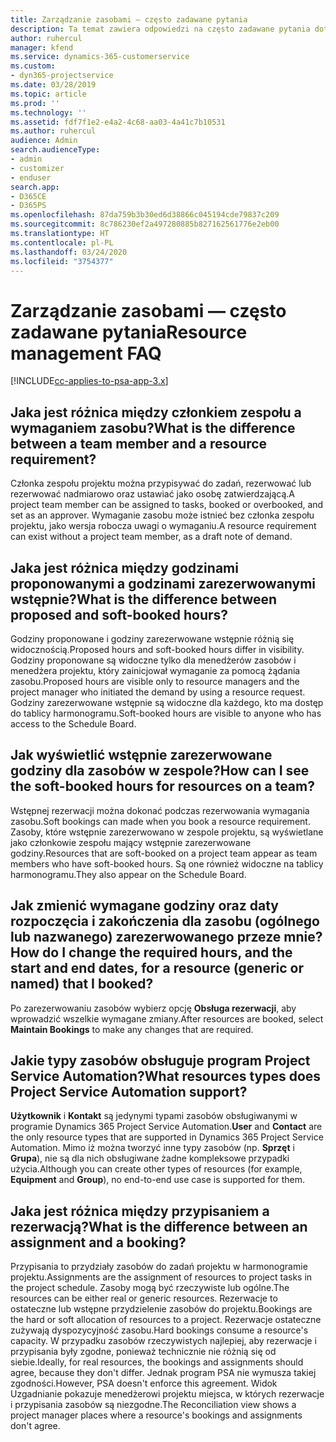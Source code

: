 ```yaml
---
title: Zarządzanie zasobami — często zadawane pytania
description: Ta temat zawiera odpowiedzi na często zadawane pytania dotyczące zarządzania zasobami.
author: ruhercul
manager: kfend
ms.service: dynamics-365-customerservice
ms.custom:
- dyn365-projectservice
ms.date: 03/28/2019
ms.topic: article
ms.prod: ''
ms.technology: ''
ms.assetid: fdf7f1e2-e4a2-4c68-aa03-4a41c7b10531
ms.author: ruhercul
audience: Admin
search.audienceType:
- admin
- customizer
- enduser
search.app:
- D365CE
- D365PS
ms.openlocfilehash: 87da759b3b30ed6d38866c045194cde79837c209
ms.sourcegitcommit: 8c786230ef2a497280885b827162561776e2eb00
ms.translationtype: HT
ms.contentlocale: pl-PL
ms.lasthandoff: 03/24/2020
ms.locfileid: "3754377"
---
```

# <a name="resource-management-faq"></a><span data-ttu-id="f0f82-103">Zarządzanie zasobami — często zadawane pytania</span><span class="sxs-lookup"><span data-stu-id="f0f82-103">Resource management FAQ</span></span>

[!INCLUDE[cc-applies-to-psa-app-3.x](../includes/cc-applies-to-psa-app-3x.md)]

## <a name="what-is-the-difference-between-a-team-member-and-a-resource-requirement"></a><span data-ttu-id="f0f82-104">Jaka jest różnica między członkiem zespołu a wymaganiem zasobu?</span><span class="sxs-lookup"><span data-stu-id="f0f82-104">What is the difference between a team member and a resource requirement?</span></span>

<span data-ttu-id="f0f82-105">Członka zespołu projektu można przypisywać do zadań, rezerwować lub rezerwować nadmiarowo oraz ustawiać jako osobę zatwierdzającą.</span><span class="sxs-lookup"><span data-stu-id="f0f82-105">A project team member can be assigned to tasks, booked or overbooked, and set as an approver.</span></span> <span data-ttu-id="f0f82-106">Wymaganie zasobu może istnieć bez członka zespołu projektu, jako wersja robocza uwagi o wymaganiu.</span><span class="sxs-lookup"><span data-stu-id="f0f82-106">A resource requirement can exist without a project team member, as a draft note of demand.</span></span> 

## <a name="what-is-the-difference-between-proposed-and-soft-booked-hours"></a><span data-ttu-id="f0f82-107">Jaka jest różnica między godzinami proponowanymi a godzinami zarezerwowanymi wstępnie?</span><span class="sxs-lookup"><span data-stu-id="f0f82-107">What is the difference between proposed and soft-booked hours?</span></span>

<span data-ttu-id="f0f82-108">Godziny proponowane i godziny zarezerwowane wstępnie różnią się widocznością.</span><span class="sxs-lookup"><span data-stu-id="f0f82-108">Proposed hours and soft-booked hours differ in visibility.</span></span> <span data-ttu-id="f0f82-109">Godziny proponowane są widoczne tylko dla menedżerów zasobów i menedżera projektu, który zainicjował wymaganie za pomocą żądania zasobu.</span><span class="sxs-lookup"><span data-stu-id="f0f82-109">Proposed hours are visible only to resource managers and the project manager who initiated the demand by using a resource request.</span></span> <span data-ttu-id="f0f82-110">Godziny zarezerwowane wstępnie są widoczne dla każdego, kto ma dostęp do tablicy harmonogramu.</span><span class="sxs-lookup"><span data-stu-id="f0f82-110">Soft-booked hours are visible to anyone who has access to the Schedule Board.</span></span>

## <a name="how-can-i-see-the-soft-booked-hours-for-resources-on-a-team"></a><span data-ttu-id="f0f82-111">Jak wyświetlić wstępnie zarezerwowane godziny dla zasobów w zespole?</span><span class="sxs-lookup"><span data-stu-id="f0f82-111">How can I see the soft-booked hours for resources on a team?</span></span>

<span data-ttu-id="f0f82-112">Wstępnej rezerwacji można dokonać podczas rezerwowania wymagania zasobu.</span><span class="sxs-lookup"><span data-stu-id="f0f82-112">Soft bookings can made when you book a resource requirement.</span></span> <span data-ttu-id="f0f82-113">Zasoby, które wstępnie zarezerwowano w zespole projektu, są wyświetlane jako członkowie zespołu mający wstępnie zarezerwowane godziny.</span><span class="sxs-lookup"><span data-stu-id="f0f82-113">Resources that are soft-booked on a project team appear as team members who have soft-booked hours.</span></span> <span data-ttu-id="f0f82-114">Są one również widoczne na tablicy harmonogramu.</span><span class="sxs-lookup"><span data-stu-id="f0f82-114">They also appear on the Schedule Board.</span></span>

## <a name="how-do-i-change-the-required-hours-and-the-start-and-end-dates-for-a-resource-generic-or-named-that-i-booked"></a><span data-ttu-id="f0f82-115">Jak zmienić wymagane godziny oraz daty rozpoczęcia i zakończenia dla zasobu (ogólnego lub nazwanego) zarezerwowanego przeze mnie?</span><span class="sxs-lookup"><span data-stu-id="f0f82-115">How do I change the required hours, and the start and end dates, for a resource (generic or named) that I booked?</span></span>

<span data-ttu-id="f0f82-116">Po zarezerwowaniu zasobów wybierz opcję **Obsługa rezerwacji**, aby wprowadzić wszelkie wymagane zmiany.</span><span class="sxs-lookup"><span data-stu-id="f0f82-116">After resources are booked, select **Maintain Bookings** to make any changes that are required.</span></span>

## <a name="what-resources-types-does-project-service-automation-support"></a><span data-ttu-id="f0f82-117">Jakie typy zasobów obsługuje program Project Service Automation?</span><span class="sxs-lookup"><span data-stu-id="f0f82-117">What resources types does Project Service Automation support?</span></span>

<span data-ttu-id="f0f82-118">**Użytkownik** i **Kontakt** są jedynymi typami zasobów obsługiwanymi w programie Dynamics 365 Project Service Automation.</span><span class="sxs-lookup"><span data-stu-id="f0f82-118">**User** and **Contact** are the only resource types that are supported in Dynamics 365 Project Service Automation.</span></span> <span data-ttu-id="f0f82-119">Mimo iż można tworzyć inne typy zasobów (np. **Sprzęt** i **Grupa**), nie są dla nich obsługiwane żadne kompleksowe przypadki użycia.</span><span class="sxs-lookup"><span data-stu-id="f0f82-119">Although you can create other types of resources (for example, **Equipment** and **Group**), no end-to-end use case is supported for them.</span></span>

## <a name="what-is-the-difference-between-an-assignment-and-a-booking"></a><span data-ttu-id="f0f82-120">Jaka jest różnica między przypisaniem a rezerwacją?</span><span class="sxs-lookup"><span data-stu-id="f0f82-120">What is the difference between an assignment and a booking?</span></span>

<span data-ttu-id="f0f82-121">Przypisania to przydziały zasobów do zadań projektu w harmonogramie projektu.</span><span class="sxs-lookup"><span data-stu-id="f0f82-121">Assignments are the assignment of resources to project tasks in the project schedule.</span></span> <span data-ttu-id="f0f82-122">Zasoby mogą być rzeczywiste lub ogólne.</span><span class="sxs-lookup"><span data-stu-id="f0f82-122">The resources can be either real or generic resources.</span></span> <span data-ttu-id="f0f82-123">Rezerwacje to ostateczne lub wstępne przydzielenie zasobów do projektu.</span><span class="sxs-lookup"><span data-stu-id="f0f82-123">Bookings are the hard or soft allocation of resources to a project.</span></span> <span data-ttu-id="f0f82-124">Rezerwacje ostateczne zużywają dyspozycyjność zasobu.</span><span class="sxs-lookup"><span data-stu-id="f0f82-124">Hard bookings consume a resource's capacity.</span></span> <span data-ttu-id="f0f82-125">W przypadku zasobów rzeczywistych najlepiej, aby rezerwacje i przypisania były zgodne, ponieważ technicznie nie różnią się od siebie.</span><span class="sxs-lookup"><span data-stu-id="f0f82-125">Ideally, for real resources, the bookings and assignments should agree, because they don't differ.</span></span> <span data-ttu-id="f0f82-126">Jednak program PSA nie wymusza takiej zgodności.</span><span class="sxs-lookup"><span data-stu-id="f0f82-126">However, PSA doesn't enforce this agreement.</span></span> <span data-ttu-id="f0f82-127">Widok Uzgadnianie pokazuje menedżerowi projektu miejsca, w których rezerwacje i przypisania zasobów są niezgodne.</span><span class="sxs-lookup"><span data-stu-id="f0f82-127">The Reconciliation view shows a project manager places where a resource's bookings and assignments don't agree.</span></span>
